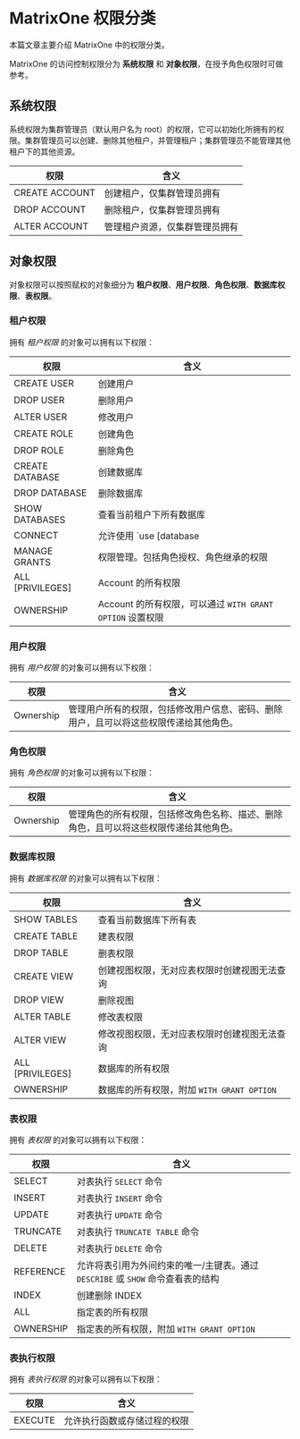 # MatrixOne 权限分类

本篇文章主要介绍 MatrixOne 中的权限分类。

MatrixOne 的访问控制权限分为 **系统权限** 和 **对象权限**，在授予角色权限时可做参考。

## 系统权限

系统权限为集群管理员（默认用户名为 root）的权限，它可以初始化所拥有的权限。集群管理员可以创建、删除其他租户，并管理租户；集群管理员不能管理其他租户下的其他资源。

|权限|含义|
|---|---|
|CREATE ACCOUNT|创建租户，仅集群管理员拥有|
|DROP ACCOUNT|删除租户，仅集群管理员拥有|
|ALTER ACCOUNT|管理租户资源，仅集群管理员拥有|

## 对象权限

对象权限可以按照赋权的对象细分为 **租户权限**、**用户权限**、**角色权限**、**数据库权限**、**表权限**。

### 租户权限

拥有 *租户权限* 的对象可以拥有以下权限：

|权限|含义|
|---|---|
|CREATE USER|创建用户|
|DROP USER|删除用户|
|ALTER USER|修改用户|
|CREATE ROLE|创建角色|
|DROP ROLE|删除角色|
|CREATE DATABASE|创建数据库|
|DROP DATABASE|删除数据库|
|SHOW DATABASES|查看当前租户下所有数据库|
|CONNECT|允许使用 `use [database | role]`，可执行不涉及具体对象的 `SELECT`|
|MANAGE GRANTS|权限管理。包括角色授权、角色继承的权限|
|ALL [PRIVILEGES]|Account 的所有权限|
|OWNERSHIP|Account 的所有权限，可以通过 `WITH GRANT OPTION` 设置权限|

### 用户权限

拥有 *用户权限* 的对象可以拥有以下权限：

|权限|含义|
|---|---|
|Ownership|管理用户所有的权限，包括修改用户信息、密码、删除用户，且可以将这些权限传递给其他角色。|

### 角色权限

拥有 *角色权限* 的对象可以拥有以下权限：

|权限|含义|
|---|---|
|Ownership|管理角色的所有权限，包括修改角色名称、描述、删除角色，且可以将这些权限传递给其他角色。|

### 数据库权限

拥有 *数据库权限* 的对象可以拥有以下权限：

|权限|含义|
|---|---|
|SHOW TABLES|查看当前数据库下所有表|
|CREATE TABLE|建表权限|
|DROP TABLE|删表权限|
|CREATE VIEW|创建视图权限，无对应表权限时创建视图无法查询|
|DROP VIEW|删除视图|
|ALTER TABLE|修改表权限|
|ALTER VIEW|修改视图权限，无对应表权限时创建视图无法查询|
|ALL [PRIVILEGES]|数据库的所有权限|
|OWNERSHIP|数据库的所有权限，附加 `WITH GRANT OPTION`|

### 表权限

拥有 *表权限* 的对象可以拥有以下权限：

|权限|含义|
|---|---|
|SELECT|对表执行 `SELECT` 命令|
|INSERT|对表执行 `INSERT` 命令|
|UPDATE|对表执行 `UPDATE` 命令|
|TRUNCATE|对表执行 `TRUNCATE TABLE` 命令|
|DELETE|对表执行 `DELETE` 命令|
|REFERENCE|允许将表引用为外间约束的唯一/主键表。通过 `DESCRIBE` 或 `SHOW` 命令查看表的结构|
|INDEX|创建删除 INDEX|
|ALL|指定表的所有权限|
|OWNERSHIP|指定表的所有权限，附加 `WITH GRANT OPTION`|

### 表执行权限

拥有 *表执行权限* 的对象可以拥有以下权限：

|权限|含义|
|---|---|
|EXECUTE|允许执行函数或存储过程的权限|
